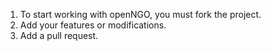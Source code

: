 1. To start working with openNGO, you must fork the project.
2. Add your features or modifications.
3. Add a pull request.

